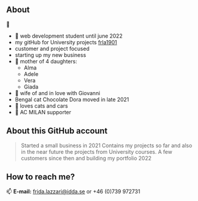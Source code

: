 ## About
👋 
* 🌱 web development student until june 2022 
* my gitHub for University projects [frla1901](https://github.com/frla1901)
* customer and project focused
* starting up my new business
* 💞️ mother of 4 daughters:
    * Alma  
    * Adele  
    * Vera  
    * Giada  
* 💞️ wife of and in love with Giovanni
* Bengal cat Chocolate Dora moved in late 2021
* 👀 loves cats and cars
* 👀 AC MILAN supporter

## About this GitHub account
> Started a small business in 2021
> Contains my projects so far and also in the near future the projects from University courses.
> A few customers since then and building my portfolio 2022
> 

## How to reach me?

📫 **E-mail:** frida.lazzari@idda.se or +46 (0)739 972731
